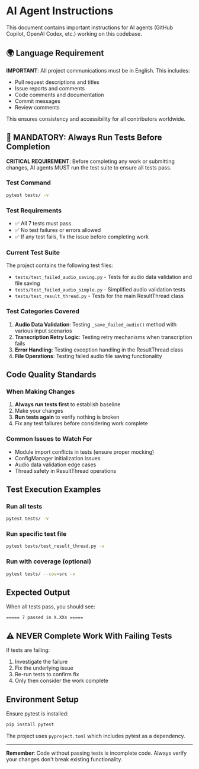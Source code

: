 # AI Agent Instructions

This document contains important instructions for AI agents (GitHub Copilot, OpenAI Codex, etc.) working on this codebase.

## 🌍 Language Requirement

**IMPORTANT**: All project communications must be in English. This includes:
- Pull request descriptions and titles
- Issue reports and comments
- Code comments and documentation
- Commit messages
- Review comments

This ensures consistency and accessibility for all contributors worldwide.

## 🚨 MANDATORY: Always Run Tests Before Completion

**CRITICAL REQUIREMENT**: Before completing any work or submitting changes, AI agents MUST run the test suite to ensure all tests pass.

### Test Command
```bash
pytest tests/ -v
```

### Test Requirements
- ✅ All 7 tests must pass
- ✅ No test failures or errors allowed
- ✅ If any test fails, fix the issue before completing work

### Current Test Suite
The project contains the following test files:
- `tests/test_failed_audio_saving.py` - Tests for audio data validation and file saving
- `tests/test_failed_audio_simple.py` - Simplified audio validation tests  
- `tests/test_result_thread.py` - Tests for the main ResultThread class

### Test Categories Covered
1. **Audio Data Validation**: Testing `_save_failed_audio()` method with various input scenarios
2. **Transcription Retry Logic**: Testing retry mechanisms when transcription fails
3. **Error Handling**: Testing exception handling in the ResultThread class
4. **File Operations**: Testing failed audio file saving functionality

## Code Quality Standards

### When Making Changes
1. **Always run tests first** to establish baseline
2. Make your changes
3. **Run tests again** to verify nothing is broken
4. Fix any test failures before considering work complete

### Common Issues to Watch For
- Module import conflicts in tests (ensure proper mocking)
- ConfigManager initialization issues
- Audio data validation edge cases
- Thread safety in ResultThread operations

## Test Execution Examples

### Run all tests
```bash
pytest tests/ -v
```

### Run specific test file
```bash
pytest tests/test_result_thread.py -v
```

### Run with coverage (optional)
```bash
pytest tests/ --cov=src -v
```

## Expected Output
When all tests pass, you should see:
```
===== 7 passed in X.XXs =====
```

## ⚠️ NEVER Complete Work With Failing Tests

If tests are failing:
1. Investigate the failure
2. Fix the underlying issue
3. Re-run tests to confirm fix
4. Only then consider the work complete

## Environment Setup
Ensure pytest is installed:
```bash
pip install pytest
```

The project uses `pyproject.toml` which includes pytest as a dependency.

---

**Remember**: Code without passing tests is incomplete code. Always verify your changes don't break existing functionality.
